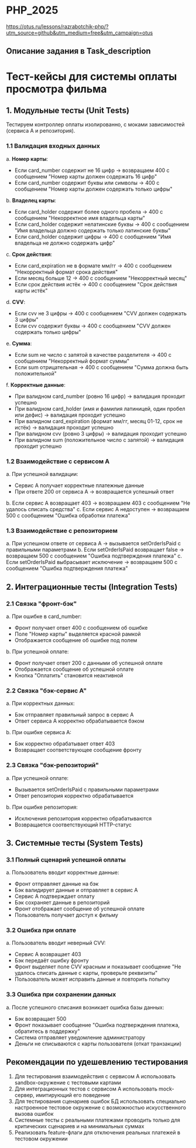 # PHP_2025

https://otus.ru/lessons/razrabotchik-php/?utm_source=github&utm_medium=free&utm_campaign=otus

## Описание задания в Task_description
# Тест-кейсы для системы оплаты просмотра фильма

## 1. Модульные тесты (Unit Tests)

Тестируем контроллер оплаты изолированно, с моками зависимостей (сервиса A и репозитория).

### 1.1 Валидация входных данных

a. **Номер карты**:
   - Если card_number содержит не 16 цифр → возвращаем 400 с сообщением "Номер карты должен содержать 16 цифр"
   - Если card_number содержит буквы или символы → 400 с сообщением "Номер карты должен содержать только цифры"

b. **Владелец карты**:
   - Если card_holder содержит более одного пробела → 400 с сообщением "Некорректное имя владельца карты"
   - Если card_holder содержит нелатинские буквы → 400 с сообщением "Имя владельца должно содержать только латинские буквы"
   - Если card_holder содержит цифры → 400 с сообщением "Имя владельца не должно содержать цифр"

c. **Срок действия**:
   - Если card_expiration не в формате мм/гг → 400 с сообщением "Некорректный формат срока действия"
   - Если месяц больше 12 → 400 с сообщением "Некорректный месяц"
   - Если срок действия истёк → 400 с сообщением "Срок действия карты истёк"

d. **CVV**:
   - Если cvv не 3 цифры → 400 с сообщением "CVV должен содержать 3 цифры"
   - Если cvv содержит буквы → 400 с сообщением "CVV должен содержать только цифры"

e. **Сумма**:
   - Если sum не число с запятой в качестве разделителя → 400 с сообщением "Некорректный формат суммы"
   - Если sum отрицательная → 400 с сообщением "Сумма должна быть положительной"

f. **Корректные данные**:
   - При валидном card_number (ровно 16 цифр) → валидация проходит успешно
   - При валидном card_holder (имя и фамилия латиницей, один пробел или дефис) → валидация проходит успешно
   - При валидном card_expiration (формат мм/гг, месяц 01-12, срок не истёк) → валидация проходит успешно
   - При валидном cvv (ровно 3 цифры) → валидация проходит успешно
   - При валидном sum (положительное число с запятой) → валидация проходит успешно
   
### 1.2 Взаимодействие с сервисом A

a. При успешной валидации:
   - Сервис A получает корректные платежные данные
   - При ответе 200 от сервиса A → возвращается успешный ответ
   
b. Если сервис A возвращает 403 → возвращаем 403 с сообщением "Не удалось списать средства"
c. Если сервис A недоступен → возвращаем 500 с сообщением "Ошибка обработки платежа"

### 1.3 Взаимодействие с репозиторием

a. При успешном ответе от сервиса A → вызывается setOrderIsPaid с правильными параметрами
b. Если setOrderIsPaid возвращает false → возвращаем 500 с сообщением "Ошибка подтверждения платежа"
c. Если setOrderIsPaid выбрасывает исключение → возвращаем 500 с сообщением "Ошибка подтверждения платежа"

## 2. Интеграционные тесты (Integration Tests)

### 2.1 Связка "фронт-бэк"

a. При ошибке в card_number:
   - Фронт получает ответ 400 с сообщением об ошибке
   - Поле "Номер карты" выделяется красной рамкой
   - Отображается сообщение об ошибке под полем

b. При успешной оплате:
   - Фронт получает ответ 200 с данными об успешной оплате
   - Отображается сообщение об успешной оплате
   - Кнопка "Оплатить" становится неактивной

### 2.2 Связка "бэк-сервис A"

a. При корректных данных:
   - Бэк отправляет правильный запрос в сервис A
   - Ответ сервиса A корректно обрабатывается бэком

b. При ошибке сервиса A:
   - Бэк корректно обрабатывает ответ 403
   - Возвращает соответствующее сообщение фронту

### 2.3 Связка "бэк-репозиторий"

a. При успешной оплате:
   - Вызывается setOrderIsPaid с правильными параметрами
   - Ответ репозитория корректно обрабатывается

b. При ошибке репозитория:
   - Исключения репозитория корректно обрабатываются
   - Возвращается соответствующий HTTP-статус

## 3. Системные тесты (System Tests)

### 3.1 Полный сценарий успешной оплаты

a. Пользователь вводит корректные данные:
   - Фронт отправляет данные на бэк
   - Бэк валидирует данные и отправляет в сервис A
   - Сервис A подтверждает оплату
   - Бэк сохраняет данные в репозиторий
   - Фронт отображает сообщение об успешной оплате
   - Пользователь получает доступ к фильму

### 3.2 Ошибка при оплате

a. Пользователь вводит неверный CVV:
   - Сервис A возвращает 403
   - Бэк передаёт ошибку фронту
   - Фронт выделяет поле CVV красным и показывает сообщение "Не удалось списать данные с карты, проверьте реквизиты"
   - Пользователь может исправить данные и повторить попытку

### 3.3 Ошибка при сохранении данных

a. После успешного списания возникает ошибка базы данных:
   - Бэк возвращает 500
   - Фронт показывает сообщение "Ошибка подтверждения платежа, обратитесь в поддержку"
   - Система отправляет уведомление администратору
   - Деньги не списываются с карты пользователя (откат транзакции)

## Рекомендации по удешевлению тестирования

1. Для тестирования взаимодействия с сервисом A использовать sandbox-окружение с тестовыми картами
2. Для интеграционных тестов с сервисом A использовать mock-сервер, имитирующий его поведение
3. Для тестирования сценариев ошибок БД использовать специально настроенное тестовое окружение с возможностью искусственного вызова ошибок
4. Системные тесты с реальными платежами проводить только для критических сценариев и на минимальных суммах
5. Реализовать feature-флаги для отключения реальных платежей в тестовом окружении

